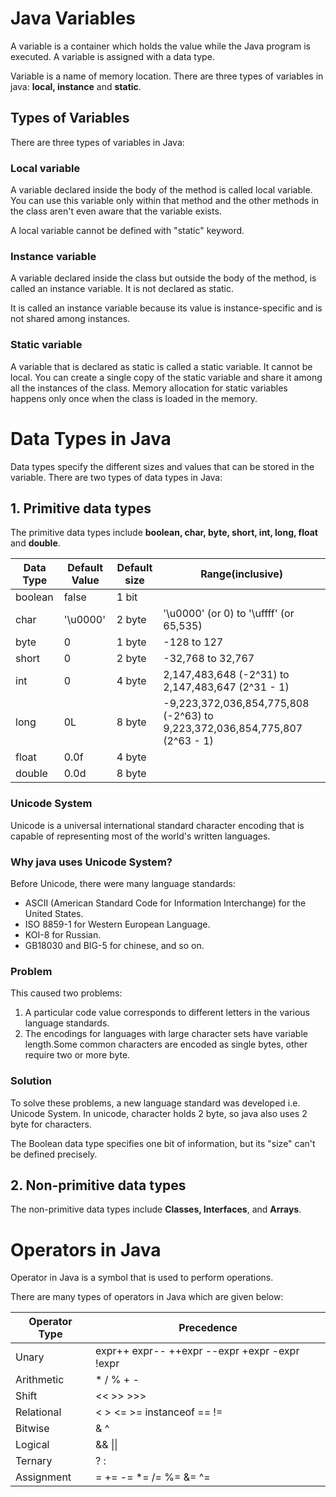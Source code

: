 # Java Variables
A variable is a container which holds the value while the Java program is executed. A variable is assigned with a data type.

Variable is a name of memory location. There are three types of variables in java: **local, instance** and **static**.

## Types of Variables
There are three types of variables in Java:

### Local variable
A variable declared inside the body of the method is called local variable. You can use this variable only within that method and the other methods in the class aren't even aware that the variable exists.

A local variable cannot be defined with "static" keyword.

### Instance variable
A variable declared inside the class but outside the body of the method, is called an instance variable. It is not declared as static.

It is called an instance variable because its value is instance-specific and is not shared among instances.

### Static variable
A variable that is declared as static is called a static variable. It cannot be local. You can create a single copy of the static variable and share it among all the instances of the class. Memory allocation for static variables happens only once when the class is loaded in the memory.

# Data Types in Java

Data types specify the different sizes and values that can be stored in the variable. There are two types of data types in Java:

## 1. Primitive data types
 The primitive data types include **boolean, char, byte, short, int, long, float** and **double**.

| Data Type |	Default Value |	Default size | Range(inclusive) | 
| --------- | ------------- | ------------ | ----- |
| boolean |	false |	1 bit |  |
| char |	'\u0000' |	2 byte | '\u0000' (or 0) to '\uffff' (or 65,535) |
| byte |	0 |	1 byte | -128 to 127 |
| short |	0 |	2 byte | -32,768 to 32,767 |
| int |	0 |	4 byte | 2,147,483,648 (-2^31) to 2,147,483,647 (2^31 - 1) |
| long |	0L |	8 byte | -9,223,372,036,854,775,808 (-2^63) to 9,223,372,036,854,775,807 (2^63 - 1) |
| float |	0.0f |	4 byte |
| double |	0.0d |	8 byte |

### Unicode System
Unicode is a universal international standard character encoding that is capable of representing most of the world's written languages.

### Why java uses Unicode System?
Before Unicode, there were many language standards:
- ASCII (American Standard Code for Information Interchange) for the United States.
- ISO 8859-1 for Western European Language.
- KOI-8 for Russian.
- GB18030 and BIG-5 for chinese, and so on.

### Problem
This caused two problems:
1. A particular code value corresponds to different letters in the various language standards.
2. The encodings for languages with large character sets have variable length.Some common characters are encoded as single bytes, other require two or more byte.

### Solution
To solve these problems, a new language standard was developed i.e. Unicode System. In unicode, character holds 2 byte, so java also uses 2 byte for characters.

The Boolean data type specifies one bit of information, but its "size" can't be defined precisely.

## 2. Non-primitive data types
The non-primitive data types include **Classes, Interfaces**, and **Arrays**.

# Operators in Java
Operator in Java is a symbol that is used to perform operations. 

There are many types of operators in Java which are given below:

| Operator Type | Precedence |
| ------------- | ---------- |
| Unary | expr++  expr--  ++expr  --expr  +expr  -expr  !expr |
| Arithmetic | *  /  %  +  - |
| Shift | <<  >>  >>> |
| Relational | <  >  <=  >=  instanceof  ==  != |
| Bitwise | &  ^  | |
| Logical | &&  \|\| |
| Ternary | ? : |
| Assignment | = += -= *= /= %= &= ^= |= <<= >>= >>>= |
